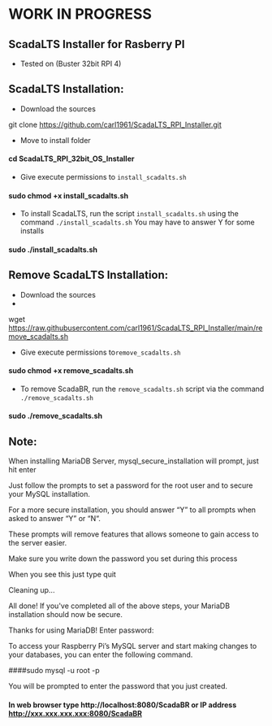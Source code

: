 # WORK IN PROGRESS

## ScadaLTS Installer for Rasberry PI

- Tested on (Buster 32bit RPI 4)

## ScadaLTS Installation:
- Download the sources 
 

git clone https://github.com/carl1961/ScadaLTS_RPI_Installer.git

- Move to install folder

#### cd ScadaLTS_RPI_32bit_OS_Installer

- Give execute permissions to `install_scadalts.sh`
 
#### sudo chmod +x install_scadalts.sh

- To install ScadaLTS, run the script `install_scadalts.sh` using the command `./install_scadalts.sh`
You may have to answer Y for some installs
#### sudo ./install_scadalts.sh

## Remove ScadaLTS Installation:
- Download the sources 
- 
wget https://raw.githubusercontent.com/carl1961/ScadaLTS_RPI_Installer/main/remove_scadalts.sh

- Give execute permissions to`remove_scadalts.sh` 
 
#### sudo chmod +x remove_scadalts.sh

- To remove ScadaBR, run the `remove_scadalts.sh` script via the command `./remove_scadalts.sh`

#### sudo ./remove_scadalts.sh

## Note: 

When installing MariaDB Server, mysql_secure_installation will prompt, just hit enter

Just follow the prompts to set a password for the root user and to secure your MySQL installation.

For a more secure installation, you should answer “Y” to all prompts when asked to answer “Y” or “N“.

These prompts will remove features that allows someone to gain access to the server easier.

Make sure you write down the password you set during this process 

When you see this  just type quit 

Cleaning up...

All done!  If you've completed all of the above steps, your MariaDB
installation should now be secure.

Thanks for using MariaDB!
Enter password:


To access your Raspberry Pi’s MySQL server and start making changes to your databases, you can enter the following command.

####sudo mysql -u root -p

 You will be prompted to enter the password that you just created.


#### In web browser type   http://localhost:8080/ScadaBR  or IP address http://xxx.xxx.xxx.xxx:8080/ScadaBR
